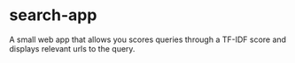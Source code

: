 # search-app
A small web app that allows you scores queries through a TF-IDF score and displays relevant urls to the query.
